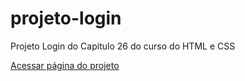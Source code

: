 # projeto-login
 Projeto Login do Capitulo 26 do curso do HTML e CSS

 <a target="_blank" href="https://pedrohtelles.github.io/projeto-login/">Acessar página do projeto</a>
